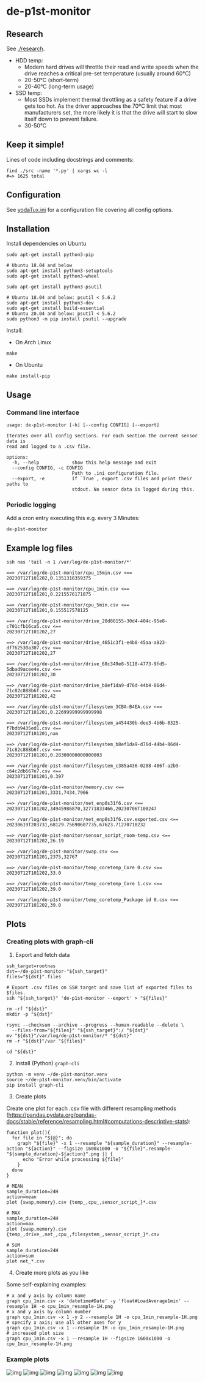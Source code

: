 # de-p1st-monitor

## Research

See [./research](./research).

- HDD temp:
  - Modern hard drives will throttle their read and write speeds
    when the drive reaches a critical pre-set temperature
    (usually around 60°C)
  - 20-50°C (short-term)
  - 20-40°C (long-term usage)
- SSD temp:
  - Most SSDs implement thermal throttling as a safety feature
    if a drive gets too hot. As the driver approaches the 70ºC limit
    that most manufacturers set, the more likely it is that the
    drive will start to slow itself down to prevent failure.
  - 30-50°C

## Keep it simple!

Lines of code including docstrings and comments:

```shell
find ./src -name '*.py' | xargs wc -l
#=> 1625 total
```

## Configuration

See [yodaTux.ini](src/de/p1st/monitor/data/yodaTux.ini) for a configuration file covering all config options.

## Installation

Install dependencies on Ubuntu

```shell
sudo apt-get install python3-pip

# Ubuntu 18.04 and below
sudo apt-get install python3-setuptools
sudo apt-get install python3-wheel

sudo apt-get install python3-psutil

# Ubuntu 18.04 and below: psutil < 5.6.2
sudo apt-get install python3-dev
sudo apt-get install build-essential
# Ubuntu 20.04 and below: psutil < 5.6.2
sudo python3 -m pip install psutil --upgrade
```

Install:

- On Arch Linux

```shell
make
```

- On Ubuntu

```shell
make install-pip
```

## Usage

### Command line interface

```
usage: de-p1st-monitor [-h] [--config CONFIG] [--export]

Iterates over all config sections. For each section the current sensor data is
read and logged to a .csv file.

options:
  -h, --help            show this help message and exit
  --config CONFIG, -c CONFIG
                        Path to .ini configuration file.
  --export, -e          If `True`, export .csv files and print their paths to
                        stdout. No sensor data is logged during this.
```

### Periodic logging

Add a cron entry executing this e.g. every 3 Minutes:

```shell
de-p1st-monitor
```

## Example log files

```shell
ssh nas 'tail -n 1 /var/log/de-p1st-monitor/*'
```
```
==> /var/log/de-p1st-monitor/cpu_15min.csv <==
20230712T101202,0.1351318359375

==> /var/log/de-p1st-monitor/cpu_1min.csv <==
20230712T101201,0.2215576171875

==> /var/log/de-p1st-monitor/cpu_5min.csv <==
20230712T101201,0.155517578125

==> /var/log/de-p1st-monitor/drive_20d86155-30d4-404c-95e8-c701cfb16ca5.csv <==
20230712T101202,27

==> /var/log/de-p1st-monitor/drive_4651c3f1-e4b8-45aa-a823-df762530a307.csv <==
20230712T101202,27

==> /var/log/de-p1st-monitor/drive_68c349e8-5118-4773-9fd5-5dbad9acee4e.csv <==
20230712T101202,30

==> /var/log/de-p1st-monitor/drive_b8ef1da9-d76d-44b4-86d4-71c82c888b6f.csv <==
20230712T101202,42

==> /var/log/de-p1st-monitor/filesystem_3CBA-B4EA.csv <==
20230712T101201,0.22699999999999998

==> /var/log/de-p1st-monitor/filesystem_a454430b-dee3-4b6b-8325-f7bdb9435ed1.csv <==
20230712T101201,nan

==> /var/log/de-p1st-monitor/filesystem_b8ef1da9-d76d-44b4-86d4-71c82c888b6f.csv <==
20230712T101201,0.28300000000000003

==> /var/log/de-p1st-monitor/filesystem_c385a436-0288-486f-a2b9-c64c2db667e7.csv <==
20230712T101201,0.397

==> /var/log/de-p1st-monitor/memory.csv <==
20230712T101201,3331,7434,7966

==> /var/log/de-p1st-monitor/net_enp0s31f6.csv <==
20230712T101202,34945986870,32771833466,20230706T100247

==> /var/log/de-p1st-monitor/net_enp0s31f6.csv.exported.csv <==
20230619T203731,68129.75690607735,67623.71270718232

==> /var/log/de-p1st-monitor/sensor_script_room-temp.csv <==
20230712T101202,26.19

==> /var/log/de-p1st-monitor/swap.csv <==
20230712T101201,2375,32767

==> /var/log/de-p1st-monitor/temp_coretemp_Core 0.csv <==
20230712T101202,33.0

==> /var/log/de-p1st-monitor/temp_coretemp_Core 1.csv <==
20230712T101202,39.0

==> /var/log/de-p1st-monitor/temp_coretemp_Package id 0.csv <==
20230712T101202,39.0
```

## Plots

### Creating plots with graph-cli

1) Export and fetch data

```shell
ssh_target=rootnas
dst=~/de-p1st-monitor-"${ssh_target}"
files="${dst}".files

# Export .csv files on SSH target and save list of exported files to $files.
ssh "${ssh_target}" 'de-p1st-monitor --export' > "${files}"

rm -rf "${dst}"
mkdir -p "${dst}"

rsync --checksum --archive --progress --human-readable --delete \
  --files-from="${files}" "${ssh_target}":/ "${dst}"
mv "${dst}"/var/log/de-p1st-monitor/* "${dst}"
rm -r "${dst}"/var "${files}"

cd "${dst}"
```

2) Install (Python) `graph-cli`

```shell
python -m venv ~/de-p1st-monitor.venv
source ~/de-p1st-monitor.venv/bin/activate
pip install graph-cli
```

3) Create plots

Create one plot for each .csv file with different resampling methods (https://pandas.pydata.org/pandas-docs/stable/reference/resampling.html#computations-descriptive-stats):

```shell
function plot(){
  for file in "${@}"; do
    graph "${file}" -x 1 --resample "${sample_duration}" --resample-action "${action}" --figsize 1600x1000 -o "${file}".resample-"${sample_duration}-${action}".png || {
      echo "Error while processing ${file}"
    }
  done
}

# MEAN
sample_duration=24H
action=mean
plot {swap,memory}.csv {temp_,cpu_,sensor_script_}*.csv

# MAX
sample_duration=24H
action=max
plot {swap,memory}.csv {temp_,drive_,net_,cpu_,filesystem_,sensor_script_}*.csv

# SUM
sample_duration=24H
action=sum
plot net_*.csv
```

4) Create more plots as you like

Some self-explaining examples:

```shell
# x and y axis by column name
graph cpu_1min.csv -x 'datetime#Date' -y 'float#LoadAverage1min' --resample 1H -o cpu_1min_resample-1H.png
# x and y axis by column number
graph cpu_1min.csv -x 1 -y 2 --resample 1H -o cpu_1min_resample-1H.png
# specify x axis; use all other axes for y
graph cpu_1min.csv -x 1 --resample 1H -o cpu_1min_resample-1H.png
# increased plot size
graph cpu_1min.csv -x 1 --resample 1H --figsize 1600x1000 -o cpu_1min_resample-1H.png
```

### Example plots

![img](images/cpu_1min.csv.resample-1H.png)
![img](images/drive_68c349e8-5118-4773-9fd5-5dbad9acee4e.csv.resample-1H.png)
![img](images/filesystem_c385a436-0288-486f-a2b9-c64c2db667e7.csv.resample-1H.png)
![img](images/memory.csv.resample-1H.png)
![img](images/net_enp0s31f6.csv.exported.csv.resample-1H.png)
![img](images/swap.csv.resample-1H.png)
![img](images/temp_coretemp_Package%20id%200.csv.resample-1H.png)
